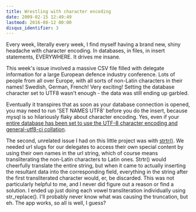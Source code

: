 ```yaml
---
title: Wrestling with character encoding
date: 2009-02-15 12:49:49
lastmod: 2016-08-12 00:00
disqus_identifier: 3
---
```


Every week, literally every week, I find myself having a brand new, shiny headache with character encoding. In databases, in files, in insert statements, EVERYWHERE. It drives me insane.

This week's issue involved a massive CSV file filled with delegate information for a large European defence industry conference. Lots of people from all over Europe, with all sorts of non-Latin characters in their names! Swedish, German, French! Very exciting! Setting the database character set to UTF8 wasn't enough - the data was still ending up garbled.

Eventually it transpires that as soon as your database connection is opened, you may need to run 'SET NAMES UTF8' before you do the insert, because mysql is so hilariously flaky about character encoding. Yes, even if your [entire database has been set to use the UTF-8 character encoding and general-utf8-ci collation](http://forums.mysql.com/read.php?103,46870,247882#msg-247882).

The second, unrelated issue I had on this little project was with [strtr()](http://uk3.php.net/strtr). We needed url slugs for our delegates to access their own special content by using their own names in the url string, which of course means transliterating the non-Latin characters to Latin ones. Strtr() would cheerfully translate the entire string, but when it came to actually inserting the resultant data into the corresponding field, everything in the string after the first transliterated character would, er, be discarded. This was not particularly helpful to me, and I never did figure out a reason or find a solution. I ended up just doing each vowel transliteration individually using str_replace(). I'll probably never know what was causing the truncation, but eh. The app works, so all is well, I guess?